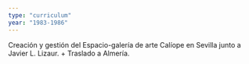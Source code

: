 ```yaml
---
type: "curriculum"
year: "1983-1986"
---
```

Creación y gestión del Espacio-galería de arte Calíope en Sevilla junto a Javier L. Lizaur. + Traslado a Almería.
